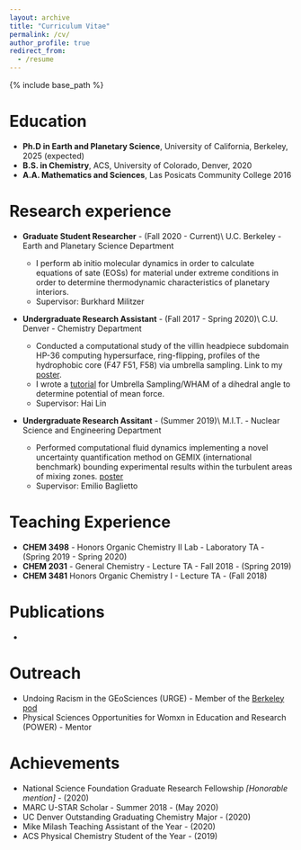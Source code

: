 ```yaml
---
layout: archive
title: "Curriculum Vitae"
permalink: /cv/
author_profile: true
redirect_from:
  - /resume
---
```


{% include base_path %}

Education
======
* **Ph.D in Earth and Planetary Science**, University of California, Berkeley, 2025 (expected)
* **B.S. in Chemistry**, ACS, University of Colorado, Denver, 2020
* **A.A. Mathematics and Sciences**, Las Posicats Community College 2016

Research experience
======
* **Graduate Student Researcher** - (Fall 2020 - Current)\ U.C. Berkeley - Earth and Planetary Science Department
  * I perform ab initio molecular dynamics in order to calculate equations of sate (EOSs) for material under extreme conditions in order to determine thermodynamic characteristics of  planetary interiors.  
  * Supervisor: Burkhard Militzer

* **Undergraduate Research Assistant** - (Fall 2017 - Spring 2020)\ C.U. Denver - Chemistry Department
  * Conducted a computational study of the villin headpiece subdomain HP-36 computing hypersurface, ring-flipping, profiles of the hydrophobic core (F47 F51, F58) via umbrella sampling. Link to my [poster](../files/HP36.pdf).
  * I wrote a [tutorial](https://github.com/TanjaKovacevic/Umbrella_Sampling/) for Umbrella Sampling/WHAM of a dihedral angle to determine potential of mean force.  
  * Supervisor: Hai Lin
  
* **Undergraduate Research Assitant** - (Summer 2019)\ M.I.T. - Nuclear Science and Engineering Department
  * Performed computational fluid dynamics implementing a novel uncertainty quantification method on GEMIX (international benchmark) bounding experimental results within the turbulent areas of mixing zones. [poster](../files/UQ-Turbulence.pdf) 
  * Supervisor: Emilio Baglietto

Teaching Experience
======
* **CHEM 3498** - Honors Organic Chemistry II Lab - Laboratory TA - (Spring 2019 - Spring 2020)
* **CHEM 2031** - General Chemistry - Lecture TA - Fall 2018 - (Spring 2019)
* **CHEM 3481** Honors Organic Chemistry I - Lecture TA - (Fall 2018)

Publications
======
*

Outreach
======
* Undoing Racism in the GEoSciences (URGE) - Member of the [Berkeley pod](https://urgeoscience.org/pods/berkeley-2/)
* Physical Sciences Opportunities for Womxn in Education and Research (POWER) - Mentor

Achievements
======
* National Science Foundation Graduate Research Fellowship *[Honorable mention]* - (2020)
* MARC U-STAR Scholar - Summer 2018 - (May 2020)
* UC Denver Outstanding Graduating Chemistry Major - (2020)
* Mike Milash Teaching Assistant of the Year - (2020)
* ACS Physical Chemistry Student of the Year - (2019)
